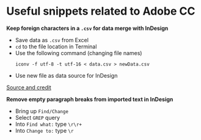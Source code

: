 # Useful snippets related to Adobe CC

**Keep foreign characters in a `.csv` for data merge with InDesign**
- Save data as `.csv` from Excel
- `cd` to the file location in Terminal
- Use the following command (changing file names)
  ```
  iconv -f utf-8 -t utf-16 < data.csv > newData.csv
  ```
- Use new file as data source for InDesign

[Source and credit](http://ollehost.dk/blog/2016/02/16/convert-character-encoding-of-a-csv-file-for-indesign-data-merge/)

**Remove empty paragraph breaks from imported text in InDesign**
- Bring up `Find/Change`
- Select `GREP` query
- Into `Find what:` type `\r\r+`
- Into `Change to:` type `\r`
